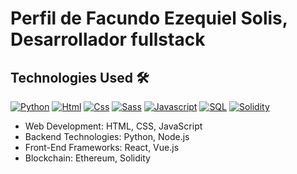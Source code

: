 # Perfil de Facundo Ezequiel Solis, Desarrollador fullstack

## Technologies Used 🛠️

[![Python](https://img.shields.io/badge/Python-yellow?style=for-the-badge&logo=python&logoColor=white&labelColor=101010)]() [![Html](https://img.shields.io/badge/HTML-white?style=for-the-badge&logo=html5&logoColor=white&labelColor=black&color=%23E34F26)]() [![Css](https://img.shields.io/badge/css-white?style=for-the-badge&logo=css3&logoColor=white&labelColor=black&color=blue)]() [![Sass](https://img.shields.io/badge/SASS-black?style=for-the-badge&logo=Sass&logoColor=white&labelColor=black&color=%23CC6699)]() [![Javascript](https://img.shields.io/badge/javascript-white?style=for-the-badge&logo=javascript&logoColor=white&labelColor=black&color=%23F7DF1E)]() [![SQL](https://img.shields.io/badge/my%20sql-white?style=for-the-badge&logo=mysql&logoColor=white&labelColor=black&color=%234479A1)]() [![Solidity](https://img.shields.io/badge/Solidity-white?style=for-the-badge&logo=solidity&logoColor=white&labelColor=black&color=%23363636)]()



- Web Development: HTML, CSS, JavaScript
- Backend Technologies: Python, Node.js
- Front-End Frameworks: React, Vue.js
- Blockchain: Ethereum, Solidity

<br>
